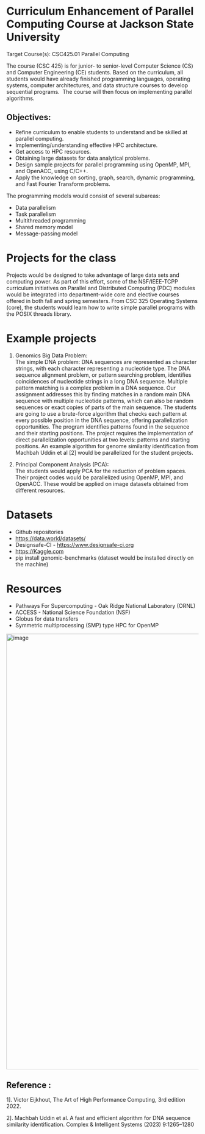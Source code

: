 # Curriculum Enhancement of Parallel Computing Course at Jackson State University 

Target Course(s): CSC425.01 Parallel Computing 

The course (CSC 425) is for junior- to senior-level Computer Science (CS) and Computer Engineering (CE) students. Based on the curriculum, all students would have already finished programming languages, operating systems, computer architectures, and data structure courses to develop sequential programs.  The course will then focus on implementing parallel algorithms.  

## Objectives:
* Refine curriculum to enable students to understand and be skilled at parallel computing.
* Implementing/understanding effective HPC architecture.
* Get access to HPC resources.
* Obtaining large datasets for data analytical problems.
* Design sample projects for parallel programming using OpenMP, MPI, and OpenACC, using C/C++.
* Apply the knowledge on sorting, graph, search, dynamic programming, and Fast Fourier Transform problems.

The programming models would consist of several subareas: 
* Data parallelism
* Task parallelism
* Multithreaded programming
* Shared memory model
* Message-passing model

# Projects for the class
Projects would be designed to take advantage of large data sets and computing power. As part of this effort, some of the NSF/IEEE-TCPP curriculum initiatives on Parallel and Distributed Computing (PDC) modules would be integrated into department-wide core and elective courses offered in both fall and spring semesters. From CSC 325 Operating Systems (core), the students would learn how to write simple parallel programs with the POSIX threads library.

# Example projects
1. Genomics Big Data Problem:  
The simple DNA problem: 
DNA sequences are represented as character strings, with each character representing a nucleotide type. The DNA sequence alignment problem, or pattern searching problem, identifies coincidences of nucleotide strings in a long DNA sequence. Multiple pattern matching is a complex problem in a DNA sequence. Our assignment addresses this by finding matches in a random main DNA sequence with multiple nucleotide patterns, which can also be random sequences or exact copies of parts of the main sequence. The students are going to use a brute-force algorithm that checks each pattern at every possible position in the DNA sequence, offering parallelization opportunities. The program identifies patterns found in the sequence and their starting positions. The project requires the implementation of direct parallelization opportunities at two levels: patterns and starting positions. An example algorithm for genome similarity identification from Machbah Uddin et al [2] would be parallelized for the student projects. 

2. Principal Component Analysis (PCA):                                                                                                                                                  
The students would apply PCA for the reduction of problem spaces. Their project codes would be parallelized using OpenMP, MPI, and OpenACC. These would be applied on image datasets obtained from different resources.

# Datasets
* Github repositories
* https://data.world/datasets/
* Designsafe-CI - https://www.designsafe-ci.org 
* https://Kaggle.com
* pip install genomic-benchmarks (dataset would be installed directly on the machine)


# Resources
* Pathways For Supercomputing - Oak Ridge National Laboratory (ORNL)
* ACCESS - National Science Foundation (NSF)
* Globus for data transfers
* Symmetric multiprocessing (SMP) type HPC for OpenMP
<img width="1143" alt="image" src="https://github.com/user-attachments/assets/cb027a0b-7a36-4201-b310-13017cb90d71">


## Reference : 
1]. Victor Eijkhout, The Art of High Performance Computing, 3rd edition 2022.

2]. Machbah Uddin et al. A fast and efficient algorithm for DNA sequence similarity identification. Complex & Intelligent Systems (2023) 9:1265–1280 


## 
